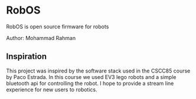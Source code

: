 # RobOS
RobOS is open source firmware for robots

Author: Mohammad Rahman

## Inspiration
This project was inspired by the software stack used in the CSCC85 course by Paco Estrada. In this course
we used EV3 lego robots and a simple bluetooth api for controlling the robot. I hope to provide a stream
line experience for new users to robotics.
